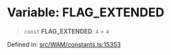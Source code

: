 # Variable: FLAG\_EXTENDED

> `const` **FLAG\_EXTENDED**: `4` = `4`

Defined in: [src/WAM/constants.ts:15353](https://github.com/Fokusdotid/Baileys/blob/4cdf75fe48f9b13e8084d341633612ce49e934bd/src/WAM/constants.ts#L15353)
